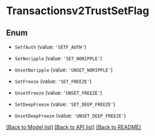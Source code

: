 # Transactionsv2TrustSetFlag


## Enum

* `SetfAuth` (value: `'SETF_AUTH'`)

* `SetNoripple` (value: `'SET_NORIPPLE'`)

* `UnsetNoripple` (value: `'UNSET_NORIPPLE'`)

* `SetFreeze` (value: `'SET_FREEZE'`)

* `UnsetFreeze` (value: `'UNSET_FREEZE'`)

* `SetDeepFreeze` (value: `'SET_DEEP_FREEZE'`)

* `UnsetDeepFreeze` (value: `'UNSET_DEEP_FREEZE'`)

[[Back to Model list]](../README.md#documentation-for-models) [[Back to API list]](../README.md#documentation-for-api-endpoints) [[Back to README]](../README.md)
